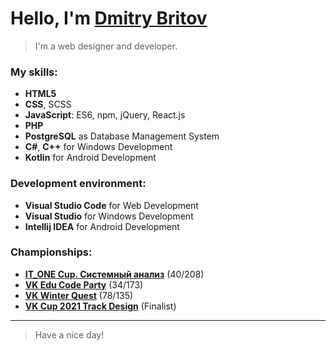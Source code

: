 # Hello, I'm [Dmitry Britov][web]
> I'm a web designer and developer.

### My skills:

- **HTML5**
- **CSS**, SCSS
- **JavaScript**: ES6, npm, jQuery, React.js
- **PHP**
- **PostgreSQL** as Database Management System
- **C#**, **C++** for Windows Development
- **Kotlin** for Android Development

### Development environment:

- **Visual Studio Code** for Web Development
- **Visual Studio** for Windows Development
- **Intellij IDEA** for Android Development

### Championships:
- **[IT_ONE Cup. Системный анализ](https://cups.online/ru/results/itonecup?period=past&roundId=662&round_id=662)** (40/208)
- **[VK Edu Code Party](https://cups.online/ru/results/vkeducodeparty?page=4&period=past&roundId=657)** (34/173)
- **[VK Winter Quest](https://cups.online/ru/results/vkwinterquest?page=3&pageSize=36&period=past&roundId=659)** (78/135)
- **[VK Cup 2021 Track Design](https://vk.com/vkteam?w=wall-147415323_10535)** (Finalist)
__________
> Have a nice day!

[web]: https://kenclaron.github.io/kenclaron
